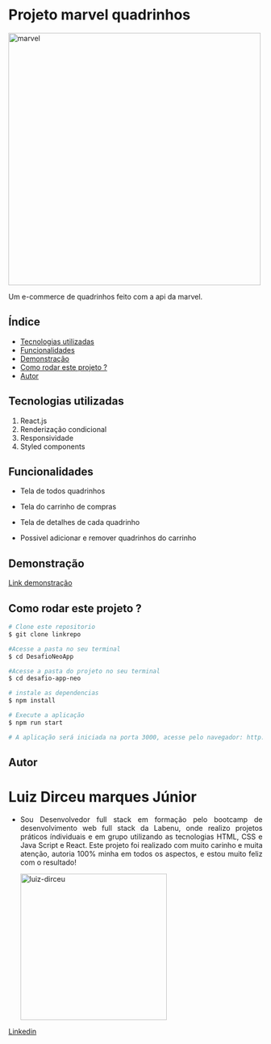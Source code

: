 # Projeto marvel quadrinhos
<!-- ![Marvel quadrinhos](./src/assets/marvel.jpg) -->
<img src="./src/assets/marvel.jpg" alt="marvel" style="width:500px"/>

Um e-commerce de quadrinhos feito com a api da marvel.

## Índice

- <a href='#tecnologias-utilizadas'>Tecnologias utilizadas</a>
- <a href='#funcionalidades'>Funcionalidades</a>
- <a href='#demonstração'>Demonstração</a>
- <a href='#rodar'>Como rodar este projeto ?</a>
- <a href='#autor'>Autor</a>


## Tecnologias utilizadas

1. React.js
2. Renderização condicional
3. Responsividade
4. Styled components


## Funcionalidades

- Tela de todos quadrinhos

- Tela do carrinho de compras

- Tela de detalhes de cada quadrinho

- Possivel adicionar e remover quadrinhos do carrinho

## Demonstração

[Link demonstração](handsome-farmer.surge.sh)


## Como rodar este projeto ?
```bash
# Clone este repositorio
$ git clone linkrepo

#Acesse a pasta no seu terminal
$ cd DesafioNeoApp

#Acesse a pasta do projeto no seu terminal
$ cd desafio-app-neo

# instale as dependencias 
$ npm install

# Execute a aplicação
$ npm run start

# A aplicação será iniciada na porta 3000, acesse pelo navegador: http://localhost:3000
```
## Autor



# Luiz Dirceu marques Júnior


- <p style="text-align: justify">Sou Desenvolvedor full stack em formação pelo bootcamp de desenvolvimento web full stack da Labenu, onde realizo projetos práticos índividuais e em grupo utilizando as tecnologias HTML, CSS e Java Script e React. Este projeto foi realizado com muito carinho e muita atenção, autoria 100% minha em todos os aspectos, e estou muito feliz com o resultado!<p/>

  <img src="./src/assets/minhafoto.jpg" alt="luiz-dirceu" style="width:290px"/>


[Linkedin](https://www.linkedin.com/in/luiz-dirceu-marques/)

